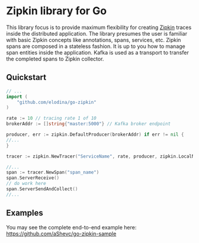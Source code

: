 # Zipkin library for Go

This library focus is to provide maximum flexibility for creating [Zipkin](http://zipkin.io) traces inside the distributed application.
The library presumes the user is familiar with basic Zipkin concepts like annotations, spans, services, etc.
Zipkin spans are composed in a stateless fashion. It is up to you how to manage span entities inside the application. 
Kafka is used as a transport to transfer the completed spans to Zipkin collector.

## Quickstart
 
```go
// ...
import (
    "github.com/elodina/go-zipkin"
)

rate := 10 // tracing rate 1 of 10
brokerAddr := []string{"master:5000"} // Kafka broker endpoint

producer, err := zipkin.DefaultProducer(brokerAddr) if err != nil {
//...
}

tracer := zipkin.NewTracer("ServiceName", rate, producer, zipkin.LocalNetworkIP(), zipkin.DefaultPort(), zipkin.DefaultTopic())

//...
span := tracer.NewSpan("span_name")
span.ServerReceive()
// do work here
span.ServerSendAndCollect()
//...
```

## Examples

You may see the complete end-to-end example here: https://github.com/aShevc/go-zipkin-sample 
